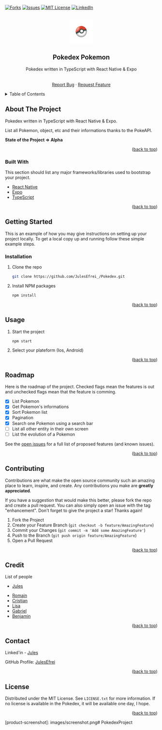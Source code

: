<div id="top"></div>

<!-- [![Contributors][contributors-shield]][contributors-url] -->
<!-- [![Stargazers][stars-shield]][stars-url] -->

[![Forks][forks-shield]][forks-url]
[![Issues][issues-shield]][issues-url]
[![MIT License][license-shield]][license-url]
[![LinkedIn][linkedin-shield]][linkedin-url]

<!-- PROJECT LOGO -->
<br />
<div align="center">
  
  <img src="assets/Pokeball.png" alt="Logo" width="80" height="80" />
  <!-- https://drive.google.com/uc?export=view&id=      => Google drive Link -->

  <h2 align="center">Pokedex Pokemon</h2>

  <p align="center">
    Pokedex written in TypeScript with React Native & Expo
    <br />
    <!-- <a href="https://github.com/JulesEfrei/Pokedex"><strong>Explore the docs</strong></a> -->
    <br />
    <br />
    <!-- <a href="https://github.com/JulesEfrei/Pokedex">View Demo</a>
    · -->
    <a href="https://github.com/JulesEfrei/Pokedex/issues">Report Bug</a>
    ·
    <a href="https://github.com/JulesEfrei/Pokedex/pulls">Request Feature</a>
  </p>
</div>

<!-- TABLE OF CONTENTS -->
<details>
  <summary>Table of Contents</summary>
  <ol>
    <li>
      <a href="#about-the-project">About The Project</a>
      <ul>
        <li><a href="#built-with">Built With</a></li>
      </ul>
    </li>
    <li>
      <a href="#getting-started">Getting Started</a>
      <ul>
        <li><a href="#installation">Installation</a></li>
      </ul>
    </li>
    <li><a href="#usage">Usage</a></li>
    <li><a href="#roadmap">Roadmap / Features</a></li>
    <li><a href="#contributing">Contributing</a></li>
    <li><a href="#license">License</a></li>
    <li><a href="#contact">Contact</a></li>
    <li><a href="#credit">Credit</a></li>
  </ol>
</details>

<!-- ABOUT THE PROJECT -->

## About The Project

<!-- [![Product Name Screen Shot][product-screenshot]](https://example.com) -->

Pokedex written in TypeScript with React Native & Expo.

List all Pokemon, object, etc and their informations thanks to the PokeAPI.

**State of the Project => Alpha**

<p align="right">(<a href="#top">back to top</a>)</p>

### Built With

This section should list any major frameworks/libraries used to bootstrap your project.

- [React Native](https://reactnative.dev)
- [Expo](https://expo.dev)
- [TypeScript](https://www.typescriptlang.org)

<p align="right">(<a href="#top">back to top</a>)</p>

<!-- GETTING STARTED -->

## Getting Started

This is an example of how you may give instructions on setting up your project locally.
To get a local copy up and running follow these simple example steps.

### Installation

1. Clone the repo
   ```sh
   git clone https://github.com/JulesEfrei_/Pokedex.git
   ```
2. Install NPM packages
   ```sh
   npm install
   ```

<p align="right">(<a href="#top">back to top</a>)</p>

<!-- USAGE EXAMPLES -->

## Usage

1. Start the project
   ```sh
   npm start
   ```
2. Select your plateform (Ios, Android)

<p align="right">(<a href="#top">back to top</a>)</p>

<!-- ROADMAP -->

## Roadmap

Here is the roadmap of the project. Checked flags mean the features is out and unchecked flags mean that the feature is comming.

- [x] List Pokemon
- [x] Get Pokemon's informations
- [x] Sort Pokemon list
- [x] Pagination
- [x] Search one Pokemon using a search bar
- [ ] List all other entity in their own screen
- [ ] List the evolution of a Pokemon

See the [open issues](https://github.com/JulesEfrei/Pokedex/issues) for a full list of proposed features (and known issues).

<p align="right">(<a href="#top">back to top</a>)</p>

<!-- CONTRIBUTING -->

## Contributing

Contributions are what make the open source community such an amazing place to learn, inspire, and create. Any contributions you make are **greatly appreciated**.

If you have a suggestion that would make this better, please fork the repo and create a pull request. You can also simply open an issue with the tag "enhancement".
Don't forget to give the project a star! Thanks again!

1. Fork the Project
2. Create your Feature Branch (`git checkout -b feature/AmazingFeature`)
3. Commit your Changes (`git commit -m 'Add some AmazingFeature'`)
4. Push to the Branch (`git push origin feature/AmazingFeature`)
5. Open a Pull Request

<p align="right">(<a href="#top">back to top</a>)</p>

<!-- Credit -->

## Credit

List of people

- [Jules](https://github.com/JulesEfrei)

* [Romain](https://github.com/RoromainM)
* [Cristian](https://github.com/DemoxDev)
* [Lisa](https://github.com/lisaamm)
* [Gabriel](https://github.com/GabrielC0)
* [Benjamin](https://github.com/bibil77)

<p align="right">(<a href="#top">back to top</a>)</p>

<!-- CONTACT -->

## Contact

Linked'in - [Jules](https://www.linkedin.com/in/jules-bruzeau/)

GitHub Profile: [JulesEfrei](https://github.com/JulesEfrei/)

<p align="right">(<a href="#top">back to top</a>)</p>

<!-- LICENSE -->

## License

Distributed under the MIT License. See `LICENSE.txt` for more information. If no license is available in the Pokedex, it will be available one day, I hope.

<p align="right">(<a href="#top">back to top</a>)</p>

<!-- MARKDOWN LINKS & IMAGES -->
<!-- [contributors-shield]: https://img.shields.io/github/contributors/JulesEfrei/Pokedex.svg?style=for-the-badge
[contributors-url]: https://github.com/JulesEfrei/Pokedex/graphs/contributors -->
<!-- [stars-shield]: https://img.shields.io/github/stars/JulesEfrei/Pokedex.svg?style=for-the-badge
[stars-url]: https://github.com/JulesEfrei/Pokedex/stargazers -->

[forks-shield]: https://img.shields.io/github/forks/JulesEfrei/Pokedex.svg?style=for-the-badge
[forks-url]: https://github.com/JulesEfrei/Pokedex/network/members
[issues-shield]: https://img.shields.io/github/issues/JulesEfrei/Pokedex.svg?style=for-the-badge
[issues-url]: https://github.com/JulesEfrei/Pokedex/issues
[license-shield]: https://img.shields.io/github/license/JulesEfrei/Pokedex.svg?style=for-the-badge
[license-url]: https://github.com/JulesEfrei/Pokedex/blob/master/LICENSE.txt
[linkedin-shield]: https://img.shields.io/badge/-LinkedIn-black.svg?style=for-the-badge&logo=linkedin&colorB=555
[linkedin-url]: https://www.linkedin.com/in/jules-bruzeau/

[product-screenshot]: images/screenshot.png# PokedexProject
